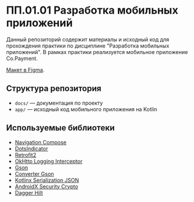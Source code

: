 # ПП.01.01 Разработка мобильных приложений

Данный репозиторий содержит материалы и исходный код для прохождения практики по дисциплине "Разработка мобильных приложений". В рамках практики реализуется мобильное приложение Co.Payment.

[Макет в Figma](https://www.figma.com/design/D5nt9GJJVcvPWPrXEtvV9G/ПП.01.01?node-id=0-1&p=f&t=roT7U54mSHhrYn43-0).

## Структура репозитория

- `docs/` — документация по проекту
- `app/` — исходный код мобильного приложения на Kotlin

## Используемые библиотеки

- [Navigation Compose](https://developer.android.com/develop/ui/compose/navigation)
- [DotsIndicator](https://github.com/tommybuonomo/dotsindicator)
- [Retrofit2](https://github.com/square/retrofit)
- [OkHttp Logging Interceptor](https://github.com/square/okhttp/tree/master/okhttp-logging-interceptor)
- [Gson](https://github.com/google/gson)
- [Converter Gson](https://github.com/square/retrofit/tree/trunk/retrofit-converters/gson)
- [Kotlinx Serialization JSON](github.com/Kotlin/kotlinx.serialization)
- [AndroidX Security Crypto](https://developer.android.com/jetpack/androidx/releases/security)
- [Dagger Hilt](https://dagger.dev/hilt/)